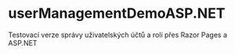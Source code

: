 # userManagementDemoASP.NET
Testovací verze správy uživatelských účtů a rolí přes Razor Pages a ASP.NET
